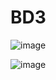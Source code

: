 # BD3

![image](https://github.com/user-attachments/assets/fde7d107-4015-4a3c-9156-ccf7bca10174)

![image](https://github.com/user-attachments/assets/eb4a2a52-2515-4365-adaf-c7bcd4fb3103)
